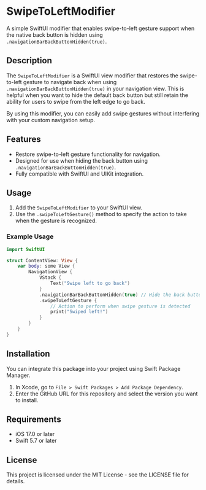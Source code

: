 # SwipeToLeftModifier

A simple SwiftUI modifier that enables swipe-to-left gesture support when the native back button is hidden using `.navigationBarBackButtonHidden(true)`.

## Description

The `SwipeToLeftModifier` is a SwiftUI view modifier that restores the swipe-to-left gesture to navigate back when using `.navigationBarBackButtonHidden(true)` in your navigation view. This is helpful when you want to hide the default back button but still retain the ability for users to swipe from the left edge to go back.

By using this modifier, you can easily add swipe gestures without interfering with your custom navigation setup.

## Features
- Restore swipe-to-left gesture functionality for navigation.
- Designed for use when hiding the back button using `.navigationBarBackButtonHidden(true)`.
- Fully compatible with SwiftUI and UIKit integration.

## Usage

1. Add the `SwipeToLeftModifier` to your SwiftUI view.
2. Use the `.swipeToLeftGesture()` method to specify the action to take when the gesture is recognized.

### Example Usage

```swift
import SwiftUI

struct ContentView: View {
    var body: some View {
        NavigationView {
            VStack {
                Text("Swipe left to go back")
            }
            .navigationBarBackButtonHidden(true) // Hide the back button
            .swipeToLeftGesture {
                // Action to perform when swipe gesture is detected
                print("Swiped left!")
            }
        }
    }
}
```

## Installation

You can integrate this package into your project using Swift Package Manager.

1. In Xcode, go to `File > Swift Packages > Add Package Dependency`.
2. Enter the GitHub URL for this repository and select the version you want to install.

## Requirements
- iOS 17.0 or later
- Swift 5.7 or later

## License
This project is licensed under the MIT License - see the LICENSE file for details.
